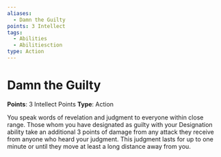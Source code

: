 ```yaml
---
aliases:
  - Damn the Guilty
points: 3 Intellect
tags:
  - Abilities
  - Abilitiesction
type: Action
---
```


# Damn the Guilty

**Points**: 3 Intellect Points
**Type**: Action

You speak words of revelation and judgment to everyone within close range. Those whom you have designated as guilty with your Designation ability take an additional 3 points of damage from any attack they receive from anyone who heard your judgment. This judgment lasts for up to one minute or until they move at least a long distance away from you.
